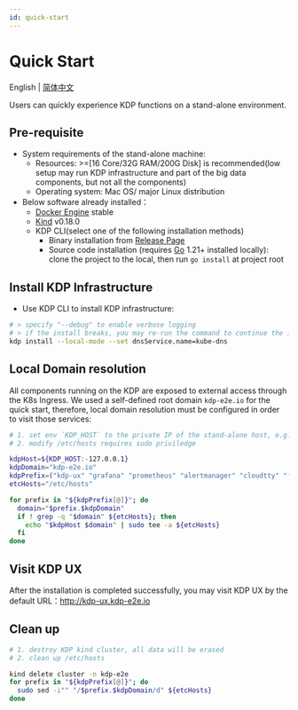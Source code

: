 ```yaml
---
id: quick-start
---
```


# Quick Start

English | [简体中文](../../zh/getting-started/quick-start.md)

Users can quickly experience KDP functions on a stand-alone environment.

## Pre-requisite

* System requirements of the stand-alone machine: 
  - Resources: >=[16 Core/32G RAM/200G Disk] is recommended(low setup may run KDP infrastructure and part of the big data components, but not all the components)
  - Operating system: Mac OS/ major Linux distribution
* Below software already installed：
  - [Docker Engine](https://docs.docker.com/engine/install/) stable
  - [Kind](https://kind.sigs.k8s.io/docs/user/quick-start#installation) v0.18.0
  - KDP CLI(select one of the following installation methods)
    - Binary installation from [Release Page](https://github.com/linktimecloud/kubernetes-data-platform/releases)
    - Source code installation (requires [Go](https://go.dev/doc/install) 1.21+ installed locally): clone the project to the local, then run `go install` at project root

## Install KDP Infrastructure

* Use KDP CLI to install KDP infrastructure:
```bash
# > specify "--debug" to enable verbose logging
# > if the install breaks, you may re-run the command to continue the install
kdp install --local-mode --set dnsService.name=kube-dns
```

## Local Domain resolution

All components running on the KDP are exposed to external access through the K8s Ingress. We used a self-defined root domain `kdp-e2e.io` for the quick start, therefore, local domain resolution must be configured in order to visit those services:
```bash
# 1. set env `KDP_HOST` to the private IP of the stand-alone host, e.g. `export KDP_HOST=192.168.1.100`
# 2. modify /etc/hosts requires sudo priviledge

kdpHost=${KDP_HOST:-127.0.0.1}
kdpDomain="kdp-e2e.io"
kdpPrefix=("kdp-ux" "grafana" "prometheus" "alertmanager" "cloudtty" "flink-session-cluster-kdp-data" "hdfs-namenode-0-kdp-data" "hdfs-namenode-1-kdp-data" "hue-kdp-data" "kafka-manager-kdp-data" "minio-kdp-data-api" "spark-history-server-kdp-data" "streampark-kdp-data")
etcHosts="/etc/hosts"

for prefix in "${kdpPrefix[@]}"; do
  domain="$prefix.$kdpDomain"
  if ! grep -q "$domain" ${etcHosts}; then
    echo "$kdpHost $domain" | sudo tee -a ${etcHosts}
  fi
done
```

## Visit KDP UX
After the installation is completed successfully, you may visit KDP UX by the default URL：http://kdp-ux.kdp-e2e.io

## Clean up
```bash
# 1. destroy KDP kind cluster, all data will be erased
# 2. clean up /etc/hosts

kind delete cluster -n kdp-e2e
for prefix in "${kdpPrefix[@]}"; do
  sudo sed -i"" "/$prefix.$kdpDomain/d" ${etcHosts}
done
```
